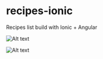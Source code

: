 # recipes-ionic
Recipes list build with Ionic + Angular

![Alt text](src\assets\RecipesList?raw=true "Recipes List")

![Alt text](src\assets\RecipeDetail?raw=true "Recipe Detail")